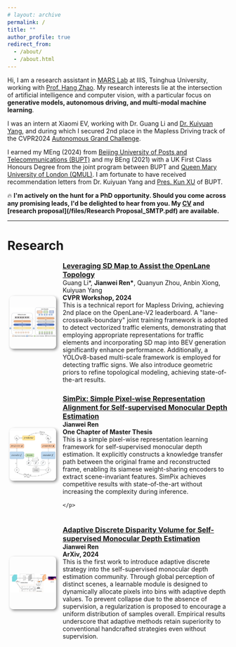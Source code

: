 ```yaml
---
# layout: archive
permalink: /
title: ""
author_profile: true
redirect_from: 
  - /about/
  - /about.html
---
```


Hi, I am a research assistant in [MARS Lab](http://group.iiis.tsinghua.edu.cn/~marslab/) at IIIS, Tsinghua University, working with [Prof. Hang Zhao](https://hangzhaomit.github.io/). My research interests lie at the intersection of artificial intelligence and computer vision, with a particular focus on **generative models, autonomous driving, and multi-modal machine learning**.


I was an intern at Xiaomi EV, working with Dr. Guang Li and [Dr. Kuiyuan Yang](https://scholar.google.com/citations?user=g2gAY_0AAAAJ), and during which I secured 2nd place in the Mapless Driving track of the CVPR2024 [Autonomous Grand Challenge](https://opendrivelab.com/challenge2024/#mapless_driving). 


I earned my MEng (2024) from [Beijing University of Posts and Telecommunications (BUPT)](https://www.bupt.edu.cn) and my BEng (2021) with a UK First Class Honours Degree from the joint program between BUPT and [Queen Mary University of London (QMUL)](https://www.qmul.ac.uk/). I am fortunate to have received recommendation letters from Dr. Kuiyuan Yang and [Pres. Kun XU](https://www.bupt.edu.cn/info/1274/84949.htm) of BUPT.

:fire: **I'm actively on the hunt for a PhD opportunity. Should you come across any promising leads, I'd be delighted to hear from you. My [CV](/files/CV_JianweiREN.pdf) and [research proposal](/files/Research Proposal_SMTP.pdf) are available.**

<hr>

# Research

<style>
.pub {
  display: flex; 
  margin-top: 3.5%;
  margin-bottom: 5%;
  height: 7%;
  flex-wrap: wrap;
}

.pub .img {
  display: flex;
  flex: 1;
  margin-right: 20px;
  align-items: center;
}

.pub .img img{
  box-shadow: 3px 3px 6px #888;
  border-radius: 8px;
  object-fit: contain;
  height: 120px;
  width: 180px;
  margin-top: 5px;
  margin-left: 5px;
  margin-bottom: 5px;
}

.pub .txt {
  flex: 0 0 75%;
  max-width: 75%;
}

.pub h2 {
  font-size: 16px;
  margin-top: 0;
  margin-bottom: 0;
}

.pub p {
  font-size: 14px;
  margin-top: 0;
  margin-bottom: 0;
}
</style>


<div class="pub">
  <div class="img">
    <img src="/images/pub/pub1.png">
  </div>
  <div class="txt">
    <h2>
      <b><a href="https://opendrivelab.github.io/Challenge%202024/mapless_XIAOMIEV.pdf">Leveraging SD Map to Assist the OpenLane Topology</a></b>
    </h2>
    <p>Guang Li*, <b>Jianwei Ren*</b>, Quanyun Zhou, Anbin Xiong, Kuiyuan Yang <br>
      <b>CVPR Workshop, 2024</b><br>
      This is a technical report for Mapless Driving, achieving 2nd place on the OpenLane-V2 leaderboard. A "lane-crosswalk-boundary" joint training framework is adopted to detect vectorized traffic elements, demonstrating that employing appropriate representations for traffic elements and incorporating SD map into BEV generation significantly enhance performance. Additionally, a YOLOv8-based multi-scale framework is employed for detecting traffic signs. We also introduce geometric priors to refine topological modeling, achieving state-of-the-art results.
    </p>
  </div>
</div>

<div class="pub">
  <div class="img">
    <img src="/images/pub/pub3.png">
  </div>
  <div class="txt">
    <h2>
      <b><a href="">SimPix: Simple Pixel-wise Representation Alignment for Self-supervised Monocular Depth Estimation</a></b>
    </h2>
    <p><b>Jianwei Ren</b><br>
      <b>One Chapter of Master Thesis </b><br>
      This is a simple pixel-wise representation learning framework for self-supervised monocular depth estimation. It explicitly constructs a knowledge transfer path between the original frame and reconstructed frame, enabling its siamese weight-sharing encoders to extract scene-invariant features. SimPix achieves competitive results with state-of-the-art without increasing the complexity during inference.
      
    </p>
  </div>
</div>

<div class="pub">
  <div class="img">
    <img src="/images/pub/pub2.png">
  </div>
  <div class="txt">
    <h2>
      <b><a href="https://arxiv.org/abs/2404.03190">Adaptive Discrete Disparity Volume for Self-supervised Monocular Depth Estimation</a></b>
    </h2>
    <p><b>Jianwei Ren</b><br>
      <b>ArXiv, 2024</b><br>
      This is the first work to introduce adaptive discrete strategy into the self-supervised monocular depth estimation community. Through global perception of distinct scenes, a learnable module is designed to dynamically allocate pixels into bins with adaptive depth values. To prevent collapse due to the absence of supervision, a regularization is proposed to encourage a uniform distribution of samples overall. Empirical results underscore that adaptive methods retain superiority to conventional handcrafted strategies even without supervision.
    </p>
  </div>
</div>



